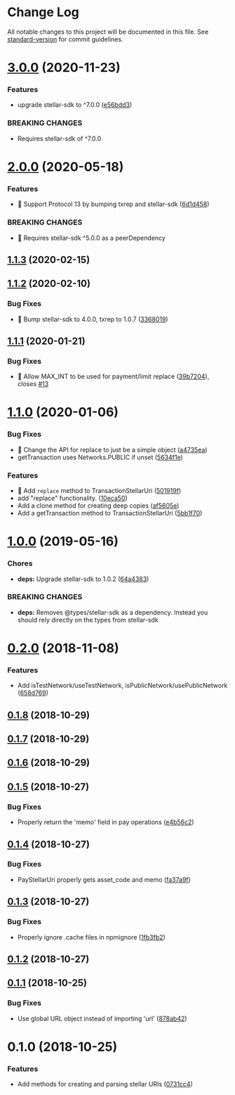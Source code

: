 # Change Log

All notable changes to this project will be documented in this file. See [standard-version](https://github.com/conventional-changelog/standard-version) for commit guidelines.

<a name="3.0.0"></a>
# [3.0.0](https://github.com/stellarguard/stellar-uri/compare/v2.0.0...v3.0.0) (2020-11-23)


### Features

* upgrade stellar-sdk to ^7.0.0 ([e56bdd3](https://github.com/stellarguard/stellar-uri/commit/e56bdd3))


### BREAKING CHANGES

* Requires stellar-sdk of ^7.0.0



<a name="2.0.0"></a>
# [2.0.0](https://github.com/stellarguard/stellar-uri/compare/v1.1.3...v2.0.0) (2020-05-18)


### Features

* 🎸 Support Protocol 13 by bumping txrep and stellar-sdk ([6d1d458](https://github.com/stellarguard/stellar-uri/commit/6d1d458))


### BREAKING CHANGES

* 🧨 Requires stellar-sdk ^5.0.0 as a peerDependency



<a name="1.1.3"></a>
## [1.1.3](https://github.com/stellarguard/stellar-uri/compare/v1.1.2...v1.1.3) (2020-02-15)



<a name="1.1.2"></a>
## [1.1.2](https://github.com/stellarguard/stellar-uri/compare/v1.1.1...v1.1.2) (2020-02-10)


### Bug Fixes

* 🐛 Bump stellar-sdk to 4.0.0, txrep to 1.0.7 ([3368019](https://github.com/stellarguard/stellar-uri/commit/3368019))



<a name="1.1.1"></a>
## [1.1.1](https://github.com/stellarguard/stellar-uri/compare/v1.1.0...v1.1.1) (2020-01-21)


### Bug Fixes

* 🐛 Allow MAX_INT to be used for payment/limit replace ([39b7204](https://github.com/stellarguard/stellar-uri/commit/39b7204)), closes [#13](https://github.com/stellarguard/stellar-uri/issues/13)



<a name="1.1.0"></a>

# [1.1.0](https://github.com/stellarguard/stellar-uri/compare/v1.0.0...v1.1.0) (2020-01-06)

### Bug Fixes

- 🐛 Change the API for replace to just be a simple object ([a4735ea](https://github.com/stellarguard/stellar-uri/commit/a4735ea))
- getTransaction uses Networks.PUBLIC if unset ([5634f1e](https://github.com/stellarguard/stellar-uri/commit/5634f1e))

### Features

- 🎸 Add `replace` method to TransactionStellarUri ([501919f](https://github.com/stellarguard/stellar-uri/commit/501919f))
- add "replace" functionality. ([10eca50](https://github.com/stellarguard/stellar-uri/commit/10eca50))
- Add a clone method for creating deep copies ([af5605e](https://github.com/stellarguard/stellar-uri/commit/af5605e))
- Add a getTransaction method to TransactionStellarUri ([5bb1f70](https://github.com/stellarguard/stellar-uri/commit/5bb1f70))

<a name="1.0.0"></a>

# [1.0.0](https://github.com/stellarguard/stellar-uri/compare/v0.2.0...v1.0.0) (2019-05-16)

### Chores

- **deps:** Upgrade stellar-sdk to 1.0.2 ([64a4383](https://github.com/stellarguard/stellar-uri/commit/64a4383))

### BREAKING CHANGES

- **deps:** Removes @types/stellar-sdk as a dependency. Instead you should rely directly on the types from stellar-sdk

<a name="0.2.0"></a>

# [0.2.0](https://github.com/stellarguard/stellar-uri/compare/v0.1.8...v0.2.0) (2018-11-08)

### Features

- Add isTestNetwork/useTestNetwork, isPublicNetwork/usePublicNetwork ([658d769](https://github.com/stellarguard/stellar-uri/commit/658d769))

<a name="0.1.8"></a>

## [0.1.8](https://github.com/stellarguard/stellar-uri/compare/v0.1.7...v0.1.8) (2018-10-29)

<a name="0.1.7"></a>

## [0.1.7](https://github.com/stellarguard/stellar-uri/compare/v0.1.6...v0.1.7) (2018-10-29)

<a name="0.1.6"></a>

## [0.1.6](https://github.com/stellarguard/stellar-uri/compare/v0.1.5...v0.1.6) (2018-10-29)

<a name="0.1.5"></a>

## [0.1.5](https://github.com/stellarguard/stellar-uri/compare/v0.1.4...v0.1.5) (2018-10-27)

### Bug Fixes

- Properly return the 'memo' field in pay operations ([e4b56c2](https://github.com/stellarguard/stellar-uri/commit/e4b56c2))

<a name="0.1.4"></a>

## [0.1.4](https://github.com/stellarguard/stellar-uri/compare/v0.1.3...v0.1.4) (2018-10-27)

### Bug Fixes

- PayStellarUri properly gets asset_code and memo ([fa37a9f](https://github.com/stellarguard/stellar-uri/commit/fa37a9f))

<a name="0.1.3"></a>

## [0.1.3](https://github.com/stellarguard/stellar-uri/compare/v0.1.2...v0.1.3) (2018-10-27)

### Bug Fixes

- Properly ignore .cache files in npmignore ([1fb3fb2](https://github.com/stellarguard/stellar-uri/commit/1fb3fb2))

<a name="0.1.2"></a>

## [0.1.2](https://github.com/stellarguard/stellar-uri/compare/v0.1.1...v0.1.2) (2018-10-27)

<a name="0.1.1"></a>

## [0.1.1](https://github.com/stellarguard/stellar-uri/compare/v0.1.0...v0.1.1) (2018-10-25)

### Bug Fixes

- Use global URL object instead of importing 'url' ([878ab42](https://github.com/stellarguard/stellar-uri/commit/878ab42))

<a name="0.1.0"></a>

# 0.1.0 (2018-10-25)

### Features

- Add methods for creating and parsing stellar URIs ([0731cc4](https://github.com/stellarguard/stellar-uri/commit/0731cc4))
